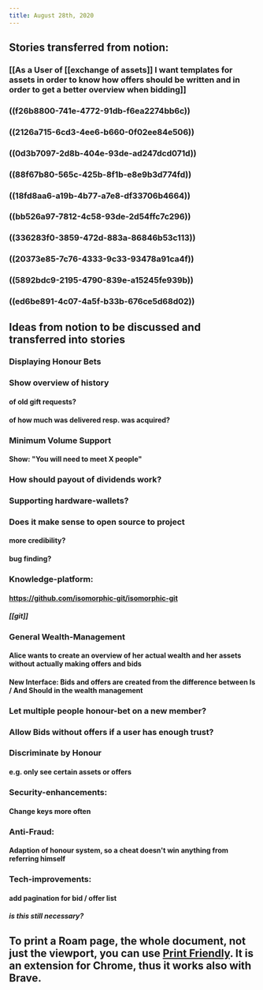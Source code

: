 ```yaml
---
title: August 28th, 2020
---
```


## Stories transferred from notion:
### [[As a User of [[exchange of assets]] I want templates for assets in order to know how offers should be written and in order to get a better overview when bidding]]

### ((f26b8800-741e-4772-91db-f6ea2274bb6c))

### ((2126a715-6cd3-4ee6-b660-0f02ee84e506))

### ((0d3b7097-2d8b-404e-93de-ad247dcd071d))

### ((88f67b80-565c-425b-8f1b-e8e9b3d774fd))

### ((18fd8aa6-a19b-4b77-a7e8-df33706b4664))

### ((bb526a97-7812-4c58-93de-2d54ffc7c296))

### ((336283f0-3859-472d-883a-86846b53c113))

### ((20373e85-7c76-4333-9c33-93478a91ca4f))

### ((5892bdc9-2195-4790-839e-a15245fe939b))

### ((ed6be891-4c07-4a5f-b33b-676ce5d68d02))

## Ideas from notion to be discussed and transferred into stories
### Displaying Honour Bets

### Show overview of history
#### of old gift requests?

#### of how much was delivered resp. was acquired?

### Minimum Volume Support 
#### Show: "You will need to meet X people"

### How should payout of dividends work?

### Supporting hardware-wallets?

### Does it make sense to open source to project
#### more credibility?

#### bug finding?

### Knowledge-platform:
#### https://github.com/isomorphic-git/isomorphic-git
##### [[git]]

### General Wealth-Management
#### Alice wants to create an overview of her actual wealth and her assets without actually making offers and bids

#### New Interface: Bids and offers are created from the difference between Is / And Should in the wealth management

### Let multiple people honour-bet on a new member?

### Allow Bids without offers if a user has enough trust?

### Discriminate by Honour
#### e.g. only see certain assets or offers

### Security-enhancements:
#### Change keys more often

### Anti-Fraud:
#### Adaption of honour system, so a cheat doesn't win anything from referring himself

### Tech-improvements:
#### add pagination for bid / offer list
##### is this still necessary?

## To print a Roam page, the whole document, not just the viewport, you can use  [Print Friendly](https://chrome.google.com/webstore/detail/print-friendly-pdf/ohlencieiipommannpdfcmfdpjjmeolj?hl=en). It is an extension for Chrome, thus it works also with Brave.
